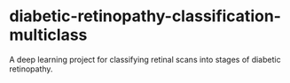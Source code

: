 # diabetic-retinopathy-classification-multiclass
A deep learning project for classifying retinal scans into stages of diabetic retinopathy.
